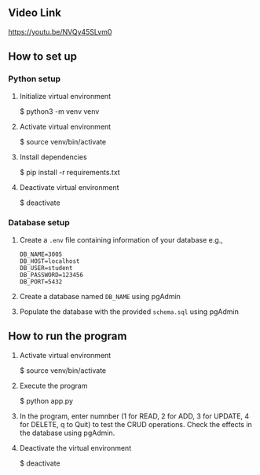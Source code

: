 ## Video Link

https://youtu.be/NVQy45SLvm0

## How to set up

### Python setup

1. Initialize virtual environment

    $ python3 -m venv venv

2. Activate virtual environment

    $ source venv/bin/activate

3. Install dependencies

    $ pip install -r requirements.txt

4. Deactivate virtual environment

    $ deactivate

### Database setup

1. Create a `.env` file containing information of your database
e.g.,

    ```
    DB_NAME=3005
    DB_HOST=localhost
    DB_USER=student
    DB_PASSWORD=123456
    DB_PORT=5432
    ```

2. Create a database named `DB_NAME` using pgAdmin

3. Populate the database with the provided `schema.sql` using pgAdmin

## How to run the program

1. Activate virtual environment

    $ source venv/bin/activate

2. Execute the program

    $ python app.py

3. In the program, enter numnber (1 for READ, 2 for ADD, 3 for UPDATE, 4 for DELETE, q to Quit) to test the CRUD operations. Check the effects in the database using pgAdmin.

4. Deactivate the virtual environment

    $ deactivate